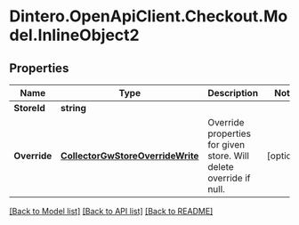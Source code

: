 # Dintero.OpenApiClient.Checkout.Model.InlineObject2

## Properties

Name | Type | Description | Notes
------------ | ------------- | ------------- | -------------
**StoreId** | **string** |  | 
**Override** | [**CollectorGwStoreOverrideWrite**](CollectorGwStoreOverrideWrite.md) | Override properties for given store. Will delete override if null. | [optional] 

[[Back to Model list]](../README.md#documentation-for-models) [[Back to API list]](../README.md#documentation-for-api-endpoints) [[Back to README]](../README.md)

